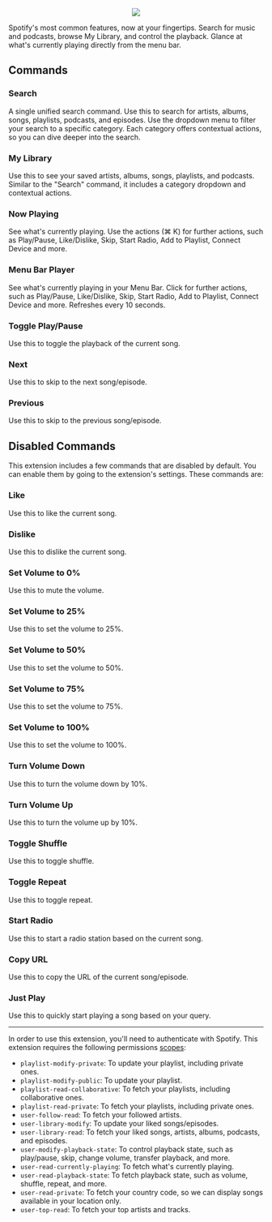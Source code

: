 <p align="center">
   <img src="https://user-images.githubusercontent.com/372831/227213056-29a98faf-f897-4cd0-9c39-ca8f218a4190.png">
 </p>

Spotify's most common features, now at your fingertips. Search for music and podcasts, browse My Library, and control the playback. Glance at what's currently playing directly from the menu bar.

## Commands

### Search

A single unified search command. Use this to search for artists, albums, songs, playlists, podcasts, and episodes. Use the dropdown menu to filter your search to a specific category. Each category offers contextual actions, so you can dive deeper into the search.

### My Library

Use this to see your saved artists, albums, songs, playlists, and podcasts. Similar to the "Search" command, it includes a category dropdown and contextual actions.

### Now Playing

See what's currently playing. Use the actions (⌘ K) for further actions, such as Play/Pause, Like/Dislike, Skip, Start Radio, Add to Playlist, Connect Device and more.

### Menu Bar Player

See what's currently playing in your Menu Bar. Click for further actions, such as Play/Pause, Like/Dislike, Skip, Start Radio, Add to Playlist, Connect Device and more. Refreshes every 10 seconds.

### Toggle Play/Pause

Use this to toggle the playback of the current song.

### Next

Use this to skip to the next song/episode.

### Previous

Use this to skip to the previous song/episode.

## Disabled Commands

This extension includes a few commands that are disabled by default. You can enable them by going to the extension's settings. These commands are:

### Like

Use this to like the current song.

### Dislike

Use this to dislike the current song.

### Set Volume to 0%

Use this to mute the volume.

### Set Volume to 25%

Use this to set the volume to 25%.

### Set Volume to 50%

Use this to set the volume to 50%.

### Set Volume to 75%

Use this to set the volume to 75%.

### Set Volume to 100%

Use this to set the volume to 100%.

### Turn Volume Down

Use this to turn the volume down by 10%.

### Turn Volume Up

Use this to turn the volume up by 10%.

### Toggle Shuffle

Use this to toggle shuffle.

### Toggle Repeat

Use this to toggle repeat.

### Start Radio

Use this to start a radio station based on the current song.

### Copy URL

Use this to copy the URL of the current song/episode.

### Just Play

Use this to quickly start playing a song based on your query.

---

In order to use this extension, you'll need to authenticate with Spotify. This extension requires the following permissions [scopes](https://developer.spotify.com/documentation/web-api/concepts/scopes):

- `playlist-modify-private`: To update your playlist, including private ones.
- `playlist-modify-public`: To update your playlist.
- `playlist-read-collaborative`: To fetch your playlists, including collaborative ones.
- `playlist-read-private`: To fetch your playlists, including private ones.
- `user-follow-read`: To fetch your followed artists.
- `user-library-modify`: To update your liked songs/episodes.
- `user-library-read`: To fetch your liked songs, artists, albums, podcasts, and episodes.
- `user-modify-playback-state`: To control playback state, such as play/pause, skip, change volume, transfer playback, and more.
- `user-read-currently-playing`: To fetch what's currently playing.
- `user-read-playback-state`: To fetch playback state, such as volume, shuffle, repeat, and more.
- `user-read-private`: To fetch your country code, so we can display songs available in your location only.
- `user-top-read`: To fetch your top artists and tracks.
